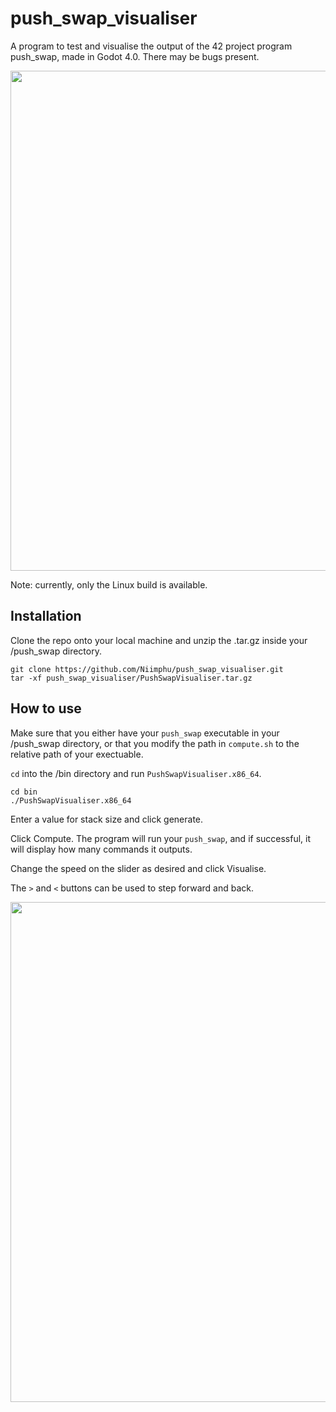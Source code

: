 # push_swap_visualiser
A program to test and visualise the output of the 42 project program push_swap, made in Godot 4.0. There may be bugs present.

<img src='https://github.com/Niimphu/push_swap_visualiser_src/blob/main/gifs/PSVbig.gif.gif' width='800'>

Note: currently, only the Linux build is available.

## Installation

Clone the repo onto your local machine and unzip the .tar.gz inside your /push_swap directory.

```
git clone https://github.com/Niimphu/push_swap_visualiser.git
tar -xf push_swap_visualiser/PushSwapVisualiser.tar.gz
```

## How to use

Make sure that you either have your `push_swap` executable in your /push_swap directory, or that you modify the path in `compute.sh` to the relative path of your exectuable.

`cd` into the /bin directory and run `PushSwapVisualiser.x86_64`.

```
cd bin
./PushSwapVisualiser.x86_64
```

Enter a value for stack size and click generate.

Click Compute. The program will run your `push_swap`, and if successful, it will display how many commands it outputs.

Change the speed on the slider as desired and click Visualise.

The `>` and `<` buttons can be used to step forward and back.

<img src='https://github.com/Niimphu/push_swap_visualiser_src/blob/main/gifs/PSVhowto.gif.gif' width='800'>
